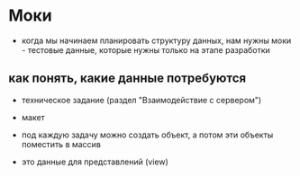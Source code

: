 # Моки

- когда мы начинаем планировать структуру данных, нам нужны моки - тестовые данные, которые нужны только на этапе разработки

## как понять, какие данные потребуются

- техническое задание (раздел "Взаимодействие с сервером")
- макет

- под каждую задачу можно создать объект, а потом эти объекты поместить в массив
- это данные для представлений (view)

